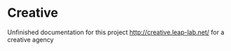 
# Creative

Unfinished documentation for this project http://creative.leap-lab.net/
for a creative agency
